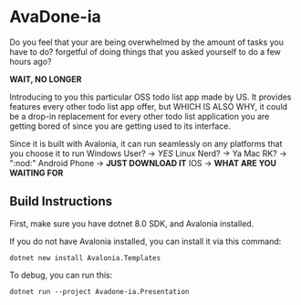 # AvaDone-ia

Do you feel that your are being
overwhelmed by the amount of tasks you have to do?
forgetful of doing things that you asked yourself to do a few hours ago?

**WAIT, NO LONGER**

Introducing to you this particular OSS todo list app made by US. It provides features every other todo list app offer, but WHICH IS ALSO WHY, it could be a drop-in replacement for every other todo list application you are getting bored of since you are getting used to its interface. 

Since it is built with Avalonia, it can run seamlessly on any platforms that you choose it to run
Windows User? -> *YES*
Linux Nerd? -> Ya
Mac RK? -> ":nod:"
Android Phone -> **JUST DOWNLOAD IT**
IOS -> **WHAT ARE YOU WAITING FOR**

## Build Instructions

First, make sure you have dotnet 8.0 SDK, and Avalonia installed.

If you do not have Avalonia installed, you can install it via this command:
```
dotnet new install Avalonia.Templates
```

To debug, you can run this:
```
dotnet run --project Avadone-ia.Presentation
```